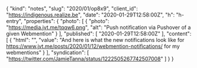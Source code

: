 {
  "kind": "notes",
  "slug": "2020/01/op8x9",
  "client_id": "https://indigenous.realize.be",
  "date": "2020-01-29T12:58:00Z",
  "h": "h-entry",
  "properties": {
    "photo": [
      {
        "photo": "https://media.jvt.me/tqqw6.png",
        "alt": "Push notification via Pushover of a given Webmention"
      }
    ],
    "published": [
      "2020-01-29T12:58:00Z"
    ],
    "content": [
      {
        "html": "",
        "value": "And here is what the new notifications look like for https://www.jvt.me/posts/2020/01/12/webmention-notifications/ for my webmentions"
      }
    ],
    "syndication": [
      "https://twitter.com/JamieTanna/status/1222505267742507008"
    ]
  }
}
